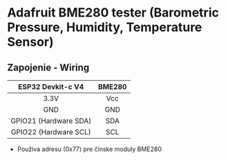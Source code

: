# Adafruit BME280 tester (Barometric Pressure, Humidity, Temperature Sensor) #
## Zapojenie - Wiring

ESP32 Devkit-c V4|BME280
:----------: | :----------:
3.3V|Vcc
GND|GND
GPIO21 (Hardware SDA)|SDA
GPIO22 (Hardware SCL)|SCL

* Používa adresu (0x77) pre čínske moduly BME280
